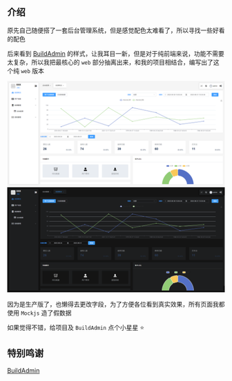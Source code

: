 ## 介绍

原先自己随便搭了一套后台管理系统，但是感觉配色太难看了，所以寻找一些好看的配色

后来看到 [BuildAdmin](https://github.com/build-admin/buildadmin) 的样式，让我耳目一新，但是对于纯前端来说，功能不需要太复杂，所以我把最核心的 `web` 部分抽离出来，和我的项目相结合，编写出了这个纯 `web` 版本

<img src="./src/assets/images/demo-light.png">
<img src="./src/assets/images/demo-dark.png">

因为是生产版了，也懒得去更改字段，为了方便各位看到真实效果，所有页面我都使用 `Mockjs` 造了假数据

如果觉得不错，给项目及 `BuildAdmin` 点个小星星 ⭐

## 特别鸣谢

[BuildAdmin](https://github.com/build-admin/buildadmin)
